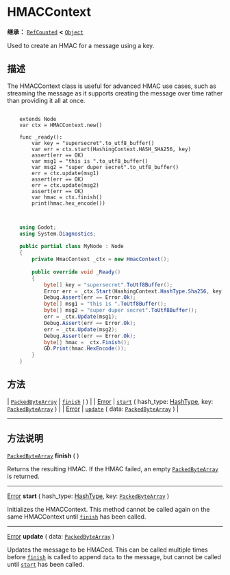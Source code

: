 <!-- ⚠ 请勿编辑本文件 ⚠ -->
<!-- 本文档使用脚本从 WeDot 引擎源码仓库生成。 -->
<!-- 生成脚本：https://github.com/WeDot-Engine/WeDot/tree/4.3/doc/tools/make_md.py； -->
<!-- 原文件：https://github.com/WeDot-Engine/WeDot/tree/4.3/doc/classes/HMACContext.xml。 -->

<div id="_class_hmaccontext"></div>

# HMACContext

**继承：** [`RefCounted`](class_refcounted.md) **<** [`Object`](class_object.md)

Used to create an HMAC for a message using a key.

## 描述

The HMACContext class is useful for advanced HMAC use cases, such as streaming the message as it supports creating the message over time rather than providing it all at once.



```gdscript

    extends Node
    var ctx = HMACContext.new()
    
    func _ready():
        var key = "supersecret".to_utf8_buffer()
        var err = ctx.start(HashingContext.HASH_SHA256, key)
        assert(err == OK)
        var msg1 = "this is ".to_utf8_buffer()
        var msg2 = "super duper secret".to_utf8_buffer()
        err = ctx.update(msg1)
        assert(err == OK)
        err = ctx.update(msg2)
        assert(err == OK)
        var hmac = ctx.finish()
        print(hmac.hex_encode())
    
```

```csharp

    using Godot;
    using System.Diagnostics;
    
    public partial class MyNode : Node
    {
        private HmacContext _ctx = new HmacContext();
    
        public override void _Ready()
        {
            byte[] key = "supersecret".ToUtf8Buffer();
            Error err = _ctx.Start(HashingContext.HashType.Sha256, key);
            Debug.Assert(err == Error.Ok);
            byte[] msg1 = "this is ".ToUtf8Buffer();
            byte[] msg2 = "super duper secret".ToUtf8Buffer();
            err = _ctx.Update(msg1);
            Debug.Assert(err == Error.Ok);
            err = _ctx.Update(msg2);
            Debug.Assert(err == Error.Ok);
            byte[] hmac = _ctx.Finish();
            GD.Print(hmac.HexEncode());
        }
    }
```







## 方法

| [`PackedByteArray`](class_packedbytearray.md) | [`finish`](#class_hmaccontext_method_finish) ( )                                                                                                        |
| [Error](#enum_@globalscope_error)             | [`start`](#class_hmaccontext_method_start) ( hash_type: [HashType](#enum_hashingcontext_hashtype), key: [`PackedByteArray`](class_packedbytearray.md) ) |
| [Error](#enum_@globalscope_error)             | [`update`](#class_hmaccontext_method_update) ( data: [`PackedByteArray`](class_packedbytearray.md) )                                                    |

<!-- rst-class:: classref-section-separator -->

---

## 方法说明

<div id="_class_hmaccontext_method_finish"></div>

[`PackedByteArray`](class_packedbytearray.md) **finish** ( )<div id="class_hmaccontext_method_finish"></div>

Returns the resulting HMAC. If the HMAC failed, an empty [`PackedByteArray`](class_packedbytearray.md) is returned.

<!-- rst-class:: classref-item-separator -->

---

<div id="_class_hmaccontext_method_start"></div>

[Error](#enum_@globalscope_error) **start** ( hash_type: [HashType](#enum_hashingcontext_hashtype), key: [`PackedByteArray`](class_packedbytearray.md) )<div id="class_hmaccontext_method_start"></div>

Initializes the HMACContext. This method cannot be called again on the same HMACContext until [`finish`](#class_hmaccontext_method_finish) has been called.

<!-- rst-class:: classref-item-separator -->

---

<div id="_class_hmaccontext_method_update"></div>

[Error](#enum_@globalscope_error) **update** ( data: [`PackedByteArray`](class_packedbytearray.md) )<div id="class_hmaccontext_method_update"></div>

Updates the message to be HMACed. This can be called multiple times before [`finish`](#class_hmaccontext_method_finish) is called to append `data` to the message, but cannot be called until [`start`](#class_hmaccontext_method_start) has been called.

[^virtual]: 本方法通常需要用户覆盖才能生效。
[^const]: 本方法无副作用，不会修改该实例的任何成员变量。
[^vararg]: 本方法除了能接受在此处描述的参数外，还能够继续接受任意数量的参数。
[^constructor]: 本方法用于构造某个类型。
[^static]: 调用本方法无需实例，可直接使用类名进行调用。
[^operator]: 本方法描述的是使用本类型作为左操作数的有效运算符。
[^bitfield]: 这个值是由下列位标志构成位掩码的整数。
[^void]: 无返回值。
